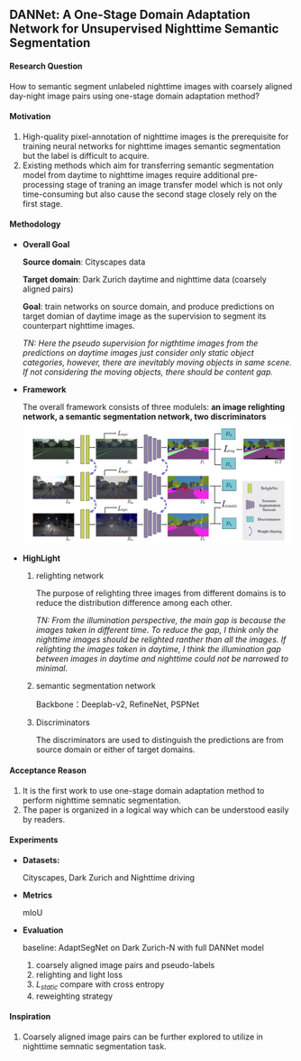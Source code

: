 ## DANNet: A One-Stage Domain Adaptation Network for Unsupervised Nighttime Semantic Segmentation

#### Research Question
How to semantic segment unlabeled nighttime images with coarsely aligned day-night image pairs using one-stage domain adaptation method?

#### Motivation
1. High-quality pixel-annotation of nighttime images is the prerequisite for training neural networks for nighttime images semantic segmentation but the label is difficult to acquire. 
2. Existing methods which aim for transferring semantic segmentation model from daytime to nighttime images require additional pre-processing stage of traning an image transfer model which is not only time-consuming but also cause the second stage closely rely on the first stage.

#### Methodology
- **Overall Goal**

  **Source domain**: Cityscapes data 
  
  **Target domain**: Dark Zurich daytime and nighttime data (coarsely aligned pairs)
  
  **Goal**: train networks on source domain, and produce predictions on target domian of daytime image as the supervision to segment its counterpart nighttime images.
  
  *TN: Here the pseudo supervision for nigthtime images from the predictions on daytime images just consider only static object categories, however, there are inevitably moving objects in same scene. If not considering the moving objects, there should be content gap.*


- **Framework**

  The overall framework consists of three modulels: **an image relighting network, a semantic segmentation network, two discriminators**
  ![images](../Image/Architecture-of-DANNet.png)
  
- **HighLight**
  1. relighting network
  
     The purpose of relighting three images from different domains is to reduce the distribution difference among each other.
     
     *TN: From the illumination perspective, the main gap is because the images taken in different time. To reduce the gap, I think only the nighttime images should be relighted ranther than all the images. If relighting the images taken in daytime, I think the illumination gap between images in daytime and nighttime could not be narrowed to minimal.*
     
   2. semantic segmentation network
   
      Backbone：Deeplab-v2, RefineNet, PSPNet

   3. Discriminators

      The discriminators are used to distinguish the predictions are from source domain or either of target domains.
  

#### Acceptance Reason
1. It is the first work to use one-stage domain adaptation method to perform nighttime semnatic segmentation.
2. The paper is organized in a logical way which can be understood easily by readers.

#### Experiments
- **Datasets:**

  Cityscapes, Dark Zurich and Nighttime driving
  
- **Metrics**

  mIoU
  
- **Evaluation**

  baseline: AdaptSegNet on Dark Zurich-N with full DANNet model

  1. coarsely aligned image pairs and pseudo-labels
  2. relighting and light loss
  3. $L_{static}$ compare with cross entropy
  4. reweighting strategy

#### Inspiration
1. Coarsely aligned image pairs can be further explored to utilize in nighttime semnatic segmentation task.
